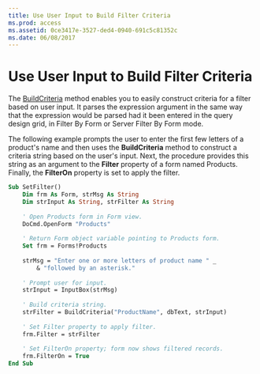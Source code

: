 ```yaml
---
title: Use User Input to Build Filter Criteria
ms.prod: access
ms.assetid: 0ce3417e-3527-ded4-0940-691c5c81352c
ms.date: 06/08/2017
---
```



# Use User Input to Build Filter Criteria

The [BuildCriteria](application-buildcriteria-method-access.md) method enables you to easily construct criteria for a filter based on user input. It parses the expression argument in the same way that the expression would be parsed had it been entered in the query design grid, in Filter By Form or Server Filter By Form mode.

The following example prompts the user to enter the first few letters of a product's name and then uses the  **BuildCriteria** method to construct a criteria string based on the user's input. Next, the procedure provides this string as an argument to the **Filter** property of a form named Products. Finally, the **FilterOn** property is set to apply the filter.



```vb
Sub SetFilter() 
    Dim frm As Form, strMsg As String 
    Dim strInput As String, strFilter As String 
 
    ' Open Products form in Form view. 
    DoCmd.OpenForm "Products" 
 
    ' Return Form object variable pointing to Products form. 
    Set frm = Forms!Products 
 
    strMsg = "Enter one or more letters of product name " _ 
        & "followed by an asterisk." 
 
    ' Prompt user for input. 
    strInput = InputBox(strMsg) 
 
    ' Build criteria string. 
    strFilter = BuildCriteria("ProductName", dbText, strInput) 
 
    ' Set Filter property to apply filter. 
    frm.Filter = strFilter 
 
    ' Set FilterOn property; form now shows filtered records. 
    frm.FilterOn = True 
End Sub
```


